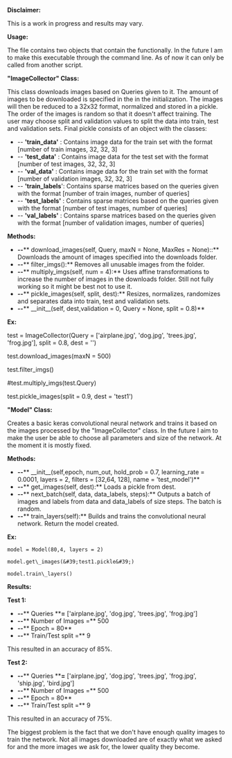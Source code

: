 **Disclaimer:**

This is a work in progress and results may vary.

**Usage:**

The file contains two objects that contain the functionally. In the future I am to make this executable through the command line. As of now it can only be called from another script.

**&quot;ImageCollector&quot; Class:**

This class downloads images based on Queries given to it. The amount of images to be downloaded is specified in the in the initialization. The images will then be reduced to a 32x32 format, normalized and stored in a pickle. The order of the images is random so that it doesn&#39;t affect training. The user may choose split and validation values to split the data into train, test and validation sets. Final pickle consists of an object with the classes:

- -- **&#39;train\_data&#39;** : Contains image data for the train set with the format [number of train images, 32, 32, 3]
- -- **&#39;test\_data&#39;** : Contains image data for the test set with the format [number of test images, 32, 32, 3]
- -- **&#39;val\_data&#39;** : Contains image data for the train set with the format [number of validation images, 32, 32, 3]
- -- **&#39;train\_labels**&#39;: Contains sparse matrices based on the queries given with the format [number of train images, number of queries]
- -- **&#39;test\_labels&#39;** : Contains sparse matrices based on the queries given with the format [number of test images, number of queries]
- -- **&#39;val\_labels&#39;** : Contains sparse matrices based on the queries given with the format [number of validation images, number of queries]

**Methods:**

- **--**** download\_images(self, Query, maxN = None, MaxRes = None)::** Downloads the amount of images specified into the downloads folder.
- **--**** filter\_imgs():** Removes all unusable images from the folder.
- **--**** multiply\_imgs(self, num = 4):** Uses affine transformations to increase the number of images in the downloads folder. Still not fully working so it might be best not to use it.
- **--**** pickle\_images(self, split, dest):** Resizes, normalizes, randomizes and separates data into train, test and validation sets.
- **--**** \_\_init\_\_(self, dest,validation = 0, Query = None,  split = 0.8)**

**Ex:**

test = ImageCollector(Query = [&#39;airplane.jpg&#39;, &#39;dog.jpg&#39;, &#39;trees.jpg&#39;, &#39;frog.jpg&#39;], split = 0.8, dest = &#39;&#39;)

test.download\_images(maxN = 500)

test.filter\_imgs()

#test.multiply\_imgs(test.Query)

test.pickle\_images(split = 0.9, dest = &#39;test1&#39;)

**&quot;Model&quot; Class:**

Creates a basic keras convolutional neural network and trains it based on the images processed by the &quot;ImageCollector&quot; class. In the future I aim to make the user be able to choose all parameters and size of the network. At the moment it is mostly fixed.

**Methods:**

- **--**** \_\_init\_\_(self,epoch, num\_out, hold\_prob = 0.7, learning\_rate = 0.0001, layers = 2, filters = [32,64, 128], name = &#39;test\_model&#39;)**
- **--**** get\_images(self, dest):** Loads a pickle from dest.
- **--**** next\_batch(self, data, data\_labels,  steps):** Outputs a batch of images and labels from data and data\_labels of size steps. The batch is random.
- **--**** train\_layers(self):** Builds and trains the convolutional neural network. Return the model created.

**Ex:**

    model = Model(80,4, layers = 2)

    model.get\_images(&#39;test1.pickle&#39;)

    model.train\_layers()



**Results:**

**Test 1:**

- **--**** Queries ****=** [&#39;airplane.jpg&#39;, &#39;dog.jpg&#39;, &#39;trees.jpg&#39;, &#39;frog.jpg&#39;]
- **--**** Number of Images =** 500
- **--**** Epoch = 80**
- **--**** Train/Test split =** 9

This resulted in an accuracy of 85%.

**Test 2:**

- **--**** Queries ****=** [&#39;airplane.jpg&#39;, &#39;dog.jpg&#39;, &#39;trees.jpg&#39;, &#39;frog.jpg&#39;, &#39;ship.jpg&#39;, &#39;bird.jpg&#39;]
- **--**** Number of Images =** 500
- **--**** Epoch = 80**
- **--**** Train/Test split =** 9

This resulted in an accuracy of 75%.

The biggest problem is the fact that we don&#39;t have enough quality images to train the network. Not all images downloaded are of exactly what we asked for and the more images we ask for, the lower quality they become.
